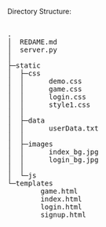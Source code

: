 Directory Structure:
<pre> 
.
│  REDAME.md
│  server.py
│  
├─static
│  ├─css
│  │      demo.css
│  │      game.css
│  │      login.css
│  │      style1.css
│  │      
│  ├─data
│  │      userData.txt
│  │      
│  ├─images
│  │      index_bg.jpg
│  │      login_bg.jpg
│  │      
│  └─js
└─templates
        game.html
        index.html
        login.html
        signup.html
</pre>
